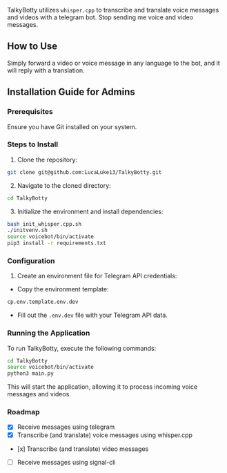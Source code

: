 
TalkyBotty utilizes `whisper.cpp` to transcribe and translate voice messages and videos with a telegram bot. Stop sending me voice and video messages.

## How to Use

Simply forward a video or voice message in any language to the bot, and it will reply with a translation.

## Installation Guide for Admins

### Prerequisites

Ensure you have Git installed on your system.

### Steps to Install

1. Clone the repository:
```bash
git clone git@github.com:LucaLuke13/TalkyBotty.git
```

2. Navigate to the cloned directory:
```bash
cd TalkyBotty
```

3. Initialize the environment and install dependencies:
```bash
bash init_whisper.cpp.sh
./initvenv.sh
source voicebot/bin/activate
pip3 install -r requirements.txt
```

### Configuration

1. Create an environment file for Telegram API credentials:
- Copy the environment template:
```bash
cp.env.template.env.dev
```
- Fill out the `.env.dev` file with your Telegram API data.

### Running the Application

To run TalkyBotty, execute the following commands:

```bash
cd TalkyBotty
source voicebot/bin/activate
python3 main.py
```

This will start the application, allowing it to process incoming voice messages and videos.

### Roadmap

- [x] Receive messages using telegram
- [x] Transcribe (and translate) voice messages using whisper.cpp
- [x] Transcribe (and translate) video messages
- [ ] Receive messages using signal-cli

